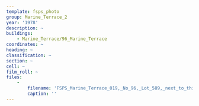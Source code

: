 ```yaml
---
template: fsps_photo
group: Marine_Terrace_2
year: '1978'
description: ~
buildings:
    - Marine_Terrace/96_Marine_Terrace
coordinates: ~
heading: ~
classification: ~
section: ~
cell: ~
film_roll: ~
files:
    -
        filename: 'FSPS_Marine_Terrace_019,_No_96,_Lot_589,_next_to_this_is_vacant,_cnr_Grey_St,_15-2-B,_1978.png'
        caption: ''
---
```

